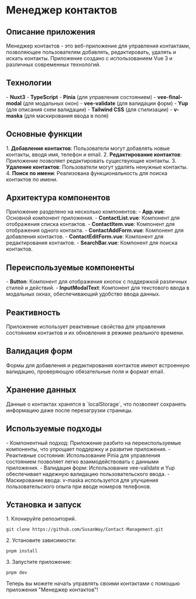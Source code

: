 <h1>Менеджер контактов</h1>

<h2>Описание приложения</h2>
Менеджер контактов - это веб-приложение для управления контактами, позволяющее пользователям добавлять, редактировать, удалять и искать контакты. Приложение создано с использованием Vue 3 и различных современных технологий.

<h2>Технологии</h2>
- <strong>Nuxt3</strong>
- <strong>TypeScript</strong>
- <strong>Pinia</strong> (для управления состоянием)
- <strong>vee-final-modal</strong> (для модальных окон)
- <strong>vee-validate</strong> (для валидации форм)
- <strong>Yup</strong> (для описания схем валидации)
- <strong>Tailwind CSS</strong> (для стилизации)
- <strong>v-maska</strong> (для маскирования ввода в поля)

<h2>Основные функции</h2>
1. <strong>Добавление контактов</strong>: Пользователи могут добавлять новые контакты, вводя имя, телефон и email.
2. <strong>Редактирование контактов</strong>: Приложение позволяет редактировать существующие контакты.
3. <strong>Удаление контактов</strong>: Пользователи могут удалять ненужные контакты.
4. <strong>Поиск по имени</strong>: Реализована функциональность для поиска контактов по имени.

<h2>Архитектура компонентов</h2>
Приложение разделено на несколько компонентов:
- <strong>App.vue</strong>: Основной компонент приложения.
- <strong>ContactList.vue</strong>: Компонент для отображения списка контактов.
- <strong>ContactItem.vue</strong>: Компонент для отображения одного контакта.
- <strong>ContactAddForm.vue</strong>: Компонент для добавления контактов.
- <strong>ContactEditForm.vue</strong>: Компонент для редактирования контактов.
- <strong>SearchBar.vue</strong>: Компонент для поиска контактов.

<h2>Переиспользуемые компоненты</h2>
- <strong>Button</strong>: Компонент для отображения кнопок с поддержкой различных стилей и действий.
- <strong>InputModalText</strong>: Компонент для текстового ввода в модальных окнах, обеспечивающий удобство ввода данных.

<h2>Реактивность</h2>
Приложение использует реактивные свойства для управления состоянием контактов и их обновления в режиме реального времени.

<h2>Валидация форм</h2>
Формы для добавления и редактирования контактов имеют встроенную валидацию, проверяющую обязательные поля и формат email.

<h2>Хранение данных</h2>
Данные о контактах хранятся в `localStorage`, что позволяет сохранять информацию даже после перезагрузки страницы.

<h2>Используемые подходы</h2> 
- Компонентный подход: Приложение разбито на переиспользуемые компоненты, что упрощает поддержку и развитие приложения.
- Реактивные состояния: Использование Pinia для управления состоянием позволяет легко взаимодействовать с данными приложения.
- Валидация форм: Использование vee-validate и Yup обеспечивает надежную валидацию пользовательского ввода.
- Маскирование ввода: v-maska используется для улучшения пользовательского опыта при вводе номеров телефонов.

<h2>Установка и запуск</h2>
1. Клонируйте репозиторий.
   <pre><code class="language-bash" id="code-block-rmfwykaqa">git clone https://github.com/SusanWay/Contact-Management.git</code></pre>
2. Установите зависимости:
   <pre><code class="language-bash" id="code-block-rmfwykaqj">pnpm install</code></pre>
3. Запустите приложение:
   <pre><code class="language-bash" id="code-block-yl6gn844b">pnpm dev</code></pre>

Теперь вы можете начать управлять своими контактами с помощью приложения "Менеджер контактов"!